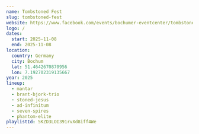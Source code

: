 ```yaml
---
name: Tombstoned Fest
slug: tombstoned-fest
website: https://www.facebook.com/events/bochumer-eventcenter/tombstoned-fest-bochumer-event-center/1364358744697604/
logo: /
dates:
  start: 2025-11-08
  end: 2025-11-08
location:
  country: Germany
  city: Bochum
  lat: 51.4642670870956
  lon: 7.192702319135667
year: 2025
lineup:
  - mantar
  - brant-bjork-trio
  - stoned-jesus
  - ad-infinitum
  - seven-spires
  - phantom-elite
playlistId: 5KZD3LOI391rvXd8iff4We
---
```

